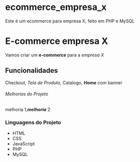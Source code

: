 # ecommerce_empresa_x
Este é um ecommerce para empresa X, feito em PHP e MySQL

# E-commerce empresa X

Vamos criar um **e-commerce** para a *empresa X* 

## Funcionalidades

Checkout, _Tela de Produto_, Catalogo, __Home__ com banner

###### Melhorias do Projeto

melhoria 1,_**melhoria**_ 2

### Linguagens do Projeto

* HTML
* CSS
* JavaScript
* PHP
* MySQL